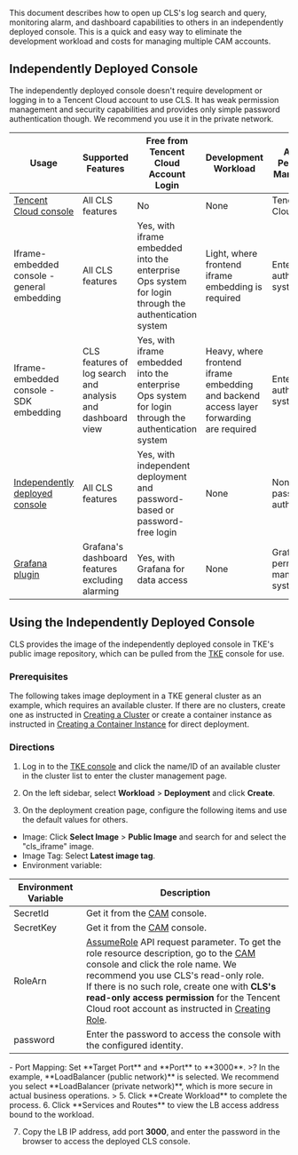 This document describes how to open up CLS's log search and query, monitoring alarm, and dashboard capabilities to others in an independently deployed console. This is a quick and easy way to eliminate the development workload and costs for managing multiple CAM accounts.


## Independently Deployed Console

The independently deployed console doesn't require development or logging in to a Tencent Cloud account to use CLS. It has weak permission management and security capabilities and provides only simple password authentication though. We recommend you use it in the private network.

| Usage         | Supported Features        | Free from Tencent Cloud Account Login      | Development Workload      | Account Permission Management       | Login State Conflict |
| ----------------- | ----------------- | --------------------------- | ---------------------- | ------------------------- | -------------------------- |
| [Tencent Cloud console](https://console.cloud.tencent.com/cls/overview) | All CLS features                           | No                                                   | None                                       | Tencent Cloud CAM         | None                          |
| Iframe-embedded console - general embedding | All CLS features                           | Yes, with iframe embedded into the enterprise Ops system for login through the authentication system | Light, where frontend iframe embedding is required                   | Enterprise authentication system              | Yes                     |
| Iframe-embedded console - SDK embedding | CLS features of log search and analysis and dashboard view     | Yes, with iframe embedded into the enterprise Ops system for login through the authentication system | Heavy, where frontend iframe embedding and backend access layer forwarding are required | Enterprise authentication system              | No                   |
| [Independently deployed console](https://www.tencentcloud.com/document/product/614/50280)                                           | All CLS features                           | Yes, with independent deployment and password-based or password-free login                   | None                                       | None or password authentication               | Yes                     |
| [Grafana plugin](https://intl.cloud.tencent.com/document/product/614/39592) | Grafana's dashboard features excluding alarming | Yes, with Grafana for data access                                | None                                       | Grafana's permission management system | No                   |


## Using the Independently Deployed Console

CLS provides the image of the independently deployed console in TKE's public image repository, which can be pulled from the [TKE](https://console.cloud.tencent.com/tke2) console for use.

### Prerequisites

The following takes image deployment in a TKE general cluster as an example, which requires an available cluster. If there are no clusters, create one as instructed in [Creating a Cluster](https://intl.cloud.tencent.com/document/product/457/30637) or create a container instance as instructed in [Creating a Container Instance](https://intl.cloud.tencent.com/document/product/457/47857) for direct deployment.

### Directions

1. Log in to the [TKE console](https://console.cloud.tencent.com/tke2) and click the name/ID of an available cluster in the cluster list to enter the cluster management page.

2. On the left sidebar, select **Workload** > **Deployment** and click **Create**.

3. On the deployment creation page, configure the following items and use the default values for others.

 - Image: Click **Select Image** > **Public Image** and search for and select the "cls_iframe" image.
 - Image Tag: Select **Latest image tag**.
 - Environment variable:
 <table>
<thead>
<tr><th>Environment Variable</th><th>Description</th></tr>
</thead>
<tbody>
<tr><td>SecretId</td><td>Get it from the <a href="https://console.cloud.tencent.com/cam/capi">CAM</a> console.</td></tr>
<tr><td>SecretKey</td><td>Get it from the <a href="https://console.cloud.tencent.com/cam/capi">CAM</a> console.</td></tr>
<tr><td>RoleArn</td><td><a href="https://intl.cloud.tencent.com/document/product/1150/49456">AssumeRole</a> API request parameter. To get the role resource description, go to the <a href="https://console.cloud.tencent.com/cam/role">CAM</a> console and click the role name. We recommend you use CLS's read-only role.</br>If there is no such role, create one with <b>CLS's read-only access permission</b> for the Tencent Cloud root account as instructed in <a href="https://intl.cloud.tencent.com/document/product/598/19381">Creating Role</a>.</td></tr>
<tr><td>password</td><td>Enter the password to access the console with the configured identity.</td></tr>
</tbody></table>
 - Port Mapping: Set **Target Port** and **Port** to **3000**.
>? In the example, **LoadBalancer (public network)** is selected. We recommend you select **LoadBalancer (private network)**, which is more secure in actual business operations.
>
5. Click **Create Workload** to complete the process.
6. Click **Services and Routes** to view the LB access address bound to the workload.

7. Copy the LB IP address, add port **3000**, and enter the password in the browser to access the deployed CLS console.


